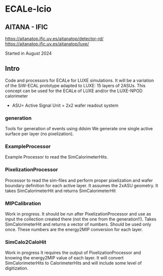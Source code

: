 # ECALe-lcio
## AITANA - IFIC
https://aitanatop.ific.uv.es/aitanatop/detector-rd/ 
https://aitanatop.ific.uv.es/aitanatop/luxe/

Started in August  2024

## Intro
Code and processors for ECALe for LUXE simulations.
It will be a variation of the SiW-ECAL prototype adapted to LUXE: 15 layers of 2ASUs.
This concept can be used for the ECALe of LUXE and/or the LUXE-NPOD calorimeter

* ASU= Active Signal Unit = 2x2 wafer readout system
  
### generation
Tools for generation of events using ddsim
We generate one single active surface per layer (no pixelization).

### ExampleProcessor
Example Processor to read the SimCalorimeterHits.

### PixelizationProcessor
Processor to read the sim-files and perform proper pixelization and wafer boundary definition for each active  layer.
It assumes the 2xASU geometry.
It takes SimCalorimeterHit and returns SimCalorimeterHit

### MIPCalibration
Work in progress.
It should be run after PixelizationProcessor and use as input the collection created there (not the one from the generation!!).
Takes SimCalorimeterHit and returns a vector of numbers. Should be used only once.
These numbers are the energy2MIP conversion for each layer.

### SimCalo2CaloHit
Work in progress
It requires the output of PixelizationProcessor and knowing the energy2MIP value of each layer. 
It will convert SimCalorimeterHits to CalorimeterHits and will include some level of digitization.
